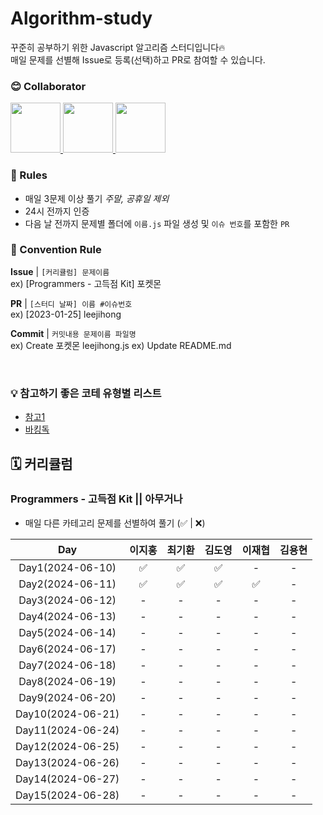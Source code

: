 # Algorithm-study

꾸준히 공부하기 위한 Javascript 알고리즘 스터디입니다🔥  
매일 문제를 선별해 Issue로 등록(선택)하고 PR로 참여할 수 있습니다.

### 😊 Collaborator

<div>
  <a href="https://github.com/lee-ji-hong">
    <img src="https://avatars.githubusercontent.com/u/88364280?v=4" width="80" style="max-width: 100%;">
  </a>
  <a href="https://github.com/gihwan-dev">
    <img src="https://avatars.githubusercontent.com/u/84307361?v=4" width="80" style="max-width: 100%;">
  </a>
  <a href="https://github.com/CreatorDodo">
    <img src="https://avatars.githubusercontent.com/u/112838087?v=4" width="80" style="max-width: 100%;">
  </a>
</div>

### 📢 Rules

- 매일 3문제 이상 풀기 _주말, 공휴일 제외_
- 24시 전까지 인증
- 다음 날 전까지 문제별 폴더에 `이름.js` 파일 생성 및 `이슈 번호`를 포함한 `PR`

### 🌈 Convention Rule

**Issue** | `[커리큘럼] 문제이름`  
ex) [Programmers - 고득점 Kit] 포켓몬

**PR** | `[스터디 날짜] 이름 #이슈번호`  
ex) [2023-01-25] leejihong

**Commit** | `커밋내용 문제이름 파일명`  
ex) Create 포켓몬 leejihong.js
ex) Update README.md

<br/>

### 💡 참고하기 좋은 코테 유형별 리스트
-  [참고1](https://apricot-tendency-f48.notion.site/51677421ce914737b04e112f19fd29c8)
-  [바킹독](https://github.com/encrypted-def/basic-algo-lecture)

## 🗓️ 커리큘럼

### Programmers - 고득점 Kit || 아무거나

- 매일 다른 카테고리 문제를 선별하여 풀기 (✅ | ❌)
  
Day | 이지홍 | 최기환 | 김도영 | 이재협 | 김용현 
:--: | :--: | :--: | :--: | :--: | :--: |
Day1(2024-06-10) | ✅ | ✅ | ✅ | - | - |
Day2(2024-06-11) | ✅ | ✅ | ✅ | ✅ | - |
Day3(2024-06-12) | - | - | - | - | - |
Day4(2024-06-13) | - | - | - | - | - |
Day5(2024-06-14) | - | - | - | - | - |
Day6(2024-06-17) | - | - | - | - | - |
Day7(2024-06-18) | - | - | - | - | - |
Day8(2024-06-19) | - | - | - | - | - |
Day9(2024-06-20) | - | - | - | - | - |
Day10(2024-06-21) | - | - | - | - | - |
Day11(2024-06-24) | - | - | - | - | - |
Day12(2024-06-25) | - | - | - | - | - |
Day13(2024-06-26) | - | - | - | - | - |
Day14(2024-06-27) | - | - | - | - | - |
Day15(2024-06-28) | - | - | - | - | - |

